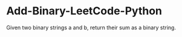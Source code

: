 # Add-Binary-LeetCode-Python
Given two binary strings a and b, return their sum as a binary string.
